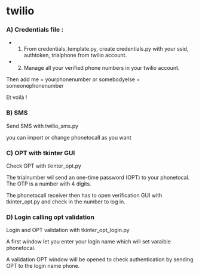 # twilio

### A) Credentials file :

 * 1) From credentials_template.py, create credentials.py with your ssid, authtoken, trialphone from twilio account.

* 2) Manage all your verified phone numbers in your twilio account.

Then add me = yourphonenumber or somebodyelse = someonephonenumber

Et voilà !

### B) SMS
Send SMS with twilio_sms.py

you can import or change phonetocall as you want

### C) OPT with tkinter GUI 

Check OPT with tkinter_opt.py

The trialnumber wil send an  one-time password (OPT) to your phonetocal. The OTP is a number with 4 digits.

The phonetocall receiver then has to open verification GUI with tkinter_opt.py and check in the number to log in.

### D) Login calling opt validation 

Login and OPT validation with tkinter_opt_login.py

A first window let you enter your login name which will set varaible phonetocal.

A validation OPT window will be opened to check authentication by sending OPT to the login name phone.
